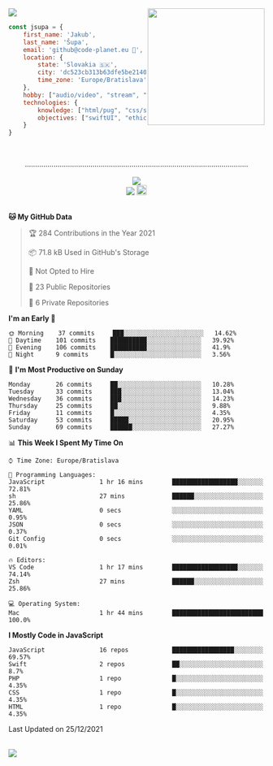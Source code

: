 
<img src="https://creepy-corp.eu/pika-bg.png">
<img align='right' src="https://creepy-corp.eu/pika.gif" width="230">
<br>

```js
const jsupa = {
    first_name: 'Jakub',
    last_name: 'Šupa',
    email: 'github@code-planet.eu 📧',
    location: {
        state: 'Slovakia 🇸🇰',
        city: 'dc523cb313b63dfe5be2140b0c05b3bc',
        time_zone: 'Europe/Bratislava'
    },
    hobby: ["audio/video", "stream", "3D modelling/printing", "crypto (XRP 🤍)", "IoT/DIY", "tech"],
    technologies: {
        knowledge: ["html/pug", "css/scss", "javascript/jquery", "vue/react", "nodejs", "ruby on rails", "php", "pgsql/mysql"],
        objectives: ["swiftUI", "ethical hacking", "boost all knowledge to master class"]
    }
}

  ```

<br>
<p align="center">
.............................................................................................................
<br><br>
<a href="https://wakatime.com/@698e3ae2-2e7a-4cf6-a9e7-192f2b7d1525"><img src="https://wakatime.com/badge/user/698e3ae2-2e7a-4cf6-a9e7-192f2b7d1525.svg"></a><br>
<img src="https://visitor-badge.laobi.icu/badge?page_id=jsupa.jsupa">
<a href='https://ko-fi.com/Y8Y246Y0V' target='_blank'>
    <img src="https://img.shields.io/badge/buy%20me%20a%20coffee-donate-yellow.svg" alt="Buy Me A Coffee donate button" height="20px"/>
</a>
<br><br>

<!--START_SECTION:waka-->
**🐱 My GitHub Data** 

> 🏆 284 Contributions in the Year 2021
 > 
> 📦 71.8 kB Used in GitHub's Storage 
 > 
> 🚫 Not Opted to Hire
 > 
> 📜 23 Public Repositories 
 > 
> 🔑 6 Private Repositories  
 > 
**I'm an Early 🐤** 

```text
🌞 Morning    37 commits     ███░░░░░░░░░░░░░░░░░░░░░░   14.62% 
🌆 Daytime    101 commits    ██████████░░░░░░░░░░░░░░░   39.92% 
🌃 Evening    106 commits    ██████████░░░░░░░░░░░░░░░   41.9% 
🌙 Night      9 commits      █░░░░░░░░░░░░░░░░░░░░░░░░   3.56%

```
📅 **I'm Most Productive on Sunday** 

```text
Monday       26 commits     ██░░░░░░░░░░░░░░░░░░░░░░░   10.28% 
Tuesday      33 commits     ███░░░░░░░░░░░░░░░░░░░░░░   13.04% 
Wednesday    36 commits     ███░░░░░░░░░░░░░░░░░░░░░░   14.23% 
Thursday     25 commits     ██░░░░░░░░░░░░░░░░░░░░░░░   9.88% 
Friday       11 commits     █░░░░░░░░░░░░░░░░░░░░░░░░   4.35% 
Saturday     53 commits     █████░░░░░░░░░░░░░░░░░░░░   20.95% 
Sunday       69 commits     ██████░░░░░░░░░░░░░░░░░░░   27.27%

```


📊 **This Week I Spent My Time On** 

```text
⌚︎ Time Zone: Europe/Bratislava

💬 Programming Languages: 
JavaScript               1 hr 16 mins        ██████████████████░░░░░░░   72.81% 
sh                       27 mins             ██████░░░░░░░░░░░░░░░░░░░   25.86% 
YAML                     0 secs              ░░░░░░░░░░░░░░░░░░░░░░░░░   0.95% 
JSON                     0 secs              ░░░░░░░░░░░░░░░░░░░░░░░░░   0.37% 
Git Config               0 secs              ░░░░░░░░░░░░░░░░░░░░░░░░░   0.01%

🔥 Editors: 
VS Code                  1 hr 17 mins        ██████████████████░░░░░░░   74.14% 
Zsh                      27 mins             ██████░░░░░░░░░░░░░░░░░░░   25.86%

💻 Operating System: 
Mac                      1 hr 44 mins        █████████████████████████   100.0%

```

**I Mostly Code in JavaScript** 

```text
JavaScript               16 repos            █████████████████░░░░░░░░   69.57% 
Swift                    2 repos             ██░░░░░░░░░░░░░░░░░░░░░░░   8.7% 
PHP                      1 repo              █░░░░░░░░░░░░░░░░░░░░░░░░   4.35% 
CSS                      1 repo              █░░░░░░░░░░░░░░░░░░░░░░░░   4.35% 
HTML                     1 repo              █░░░░░░░░░░░░░░░░░░░░░░░░   4.35%

```



 Last Updated on 25/12/2021
<!--END_SECTION:waka-->

</p><br>
<img src="https://creepy-corp.eu/pika-bg-bottom.png">
